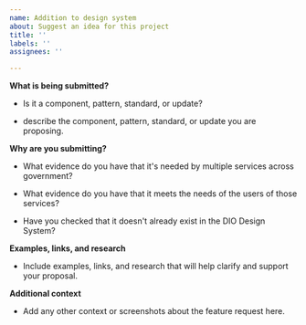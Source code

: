 ```yaml
---
name: Addition to design system
about: Suggest an idea for this project
title: ''
labels: ''
assignees: ''

---
```


**What is being submitted?**

- Is it a component, pattern, standard, or update?

- describe the component, pattern, standard, or update you are proposing.

**Why are you submitting?**

- What evidence do you have that it's needed by multiple services across government?

- What evidence do you have that it meets the needs of the users of those services?

- Have you checked that it doesn't already exist in the DIO Design System?

**Examples, links, and research**

- Include examples, links, and research that will help clarify and support your proposal.

**Additional context**

- Add any other context or screenshots about the feature request here.
